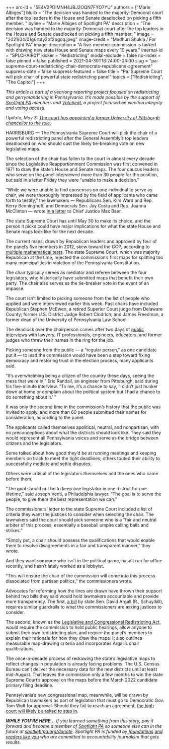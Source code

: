 +++
arc-id = "5E4V2PDIMNH4JBJ2OQN7FYO7YU"
authors = ["Marie Albiges"]
blurb = "The decision was handed to the majority-Democrat court after the top leaders in the House and Senate deadlocked on picking a fifth member. "
byline = "Marie Albiges of Spotlight PA"
description = "The decision was handed to the majority-Democrat court after the top leaders in the House and Senate deadlocked on picking a fifth member. "
image = "2021/04/01g6rtdy2pf2pgcq.jpeg"
image-credit = "Madhuri Shukla / For Spotlight PA"
image-description = "A five-member commission is tasked with drawing new state House and Senate maps every 10 years."
internal-id = "SPLCHAIR01"
kicker = "Redistricting"
modal-exclude = false
no-index = false
pinned = false
published = 2021-04-30T16:24:00-04:00
slug = "pa-supreme-court-redistricting-chair-democrats-republicans-agreement"
suppress-date = false
suppress-featured = false
title = "Pa. Supreme Court will pick chair of powerful state redistricting panel"
topics = ["Redistricting", "The Capitol"]
+++

<i>This article is part of a yearlong reporting project focused on redistricting and gerrymandering in Pennsylvania. It’s made possible by the support of </i><a href="https://www.spotlightpa.org/"><i>Spotlight PA</i></a><i> members and </i><a href="https://votebeat.org/"><i>Votebeat</i></a><i>, a project focused on election integrity and voting access.</i>

<i>Update, May 3: </i><a href="https://www.spotlightpa.org/news/2021/05/pa-redistricting-commission-supreme-court-picks-chair-mark-nordenberg/" target="_blank"><i>The court has appointed a former University of Pittsburgh chancellor to the role.</i></a>

HARRISBURG — The Pennsylvania Supreme Court will pick the chair of a powerful redistricting panel after the General Assembly’s top leaders deadlocked on who should cast the likely tie-breaking vote on new legislative maps.

The selection of the chair has fallen to the court in almost every decade since the Legislative Reapportionment Commission was first convened in 1971 to draw the state’s House and Senate maps. The four caucus leaders who serve on the panel interviewed more than 30 people for the position, but said in a letter Friday they were “unable to make a decision.”

“While we were unable to find consensus on one individual to serve as chair, we were thoroughly impressed by the field of applicants who came forth to testify,” the lawmakers — Republicans Sen. Kim Ward and Rep. Kerry Benninghoff, and Democrats Sen. Jay Costa and Rep. Joanna McClinton — wrote <a href="https://web.archive.org/20210430205148/https://www.redistricting.state.pa.us/resources/press/Commission%20Letter%20to%20Supreme%20Court%20(005).pdf">in a letter</a> to Chief Justice Max Baer.

<script src="https://www.spotlightpa.org/embed.js" async></script><div data-spl-embed-version="1" data-spl-src="https://www.spotlightpa.org/embeds/newsletter/"></div>

The state Supreme Court has until May 30 to make its choice, and the person it picks could have major implications for what the state House and Senate maps look like for the next decade.

The current maps, drawn by Republican leaders and approved by four of the panel’s five members in 2012, skew toward the GOP, according to <a href="https://planscore.org/pennsylvania/#!2016-plan-statesenate-eg">multiple mathematical tests</a>. The state Supreme Court, which was majority Republican at the time, rejected the commission’s first maps for splitting too many municipalities in violation of the Pennsylvania Constitution.

The chair typically serves as mediator and referee between the four legislators, who historically have submitted maps that benefit their own party. The chair also serves as the tie-breaker vote in the event of an impasse.

The court isn’t limited to picking someone from the list of people who applied and were interviewed earlier this week. Past chairs have included Republican Stephen McEwen, a retired Superior Court judge from Delaware County; former U.S. District Judge Robert Cindrich; and James Freedman, a former dean of the University of Pennsylvania Law School.

The deadlock over the chairperson comes after two days of <a href="https://web.archive.org/20210503061405/http://aws.redistricting.state.pa.us/Redistricting/Resources/Video/April_26,_2021.mp4">public interviews</a> with lawyers, IT professionals, engineers, educators, and former judges who threw their names in the ring for the job.

Picking someone from the public — a “regular person,” as one candidate put it — to lead the commission would have been a step toward fixing democracy and restoring trust in the election process, many applicants said.

“It’s overwhelming being a citizen of the country these days, seeing the mess that we’re in,” Eric Randall, an engineer from Pittsburgh, said during his five-minute interview. “To me, it’s a chance to say, ‘I didn’t just hunker down at home or complain about the political system but I had a chance to do something about it.’ ”

It was only the second time in the commission’s history that the public was invited to apply, and more than 60 people submitted their names for consideration, according to the panel.

The applicants called themselves apolitical, neutral, and nonpartisan, with no preconceptions about what the districts should look like. They said they would represent all Pennsylvania voices and serve as the bridge between citizens and the legislators.

Some talked about how good they’d be at running meetings and keeping members on track to meet the tight deadlines; others touted their ability to successfully mediate and settle disputes.

Others were critical of the legislators themselves and the ones who came before them.

“The goal should not be to keep one legislator in one district for one lifetime,” said Joseph Venti, a Philadelphia lawyer. “The goal is to serve the people, to give them the best representation we can.”

The commissioners’ letter to the state Supreme Court included a list of criteria they want the justices to consider when selecting the chair. The lawmakers said the court should pick someone who is a “fair and neutral arbiter of this process, essentially a baseball umpire calling balls and strikes.”

“Simply put, a chair should possess the qualifications that would enable them to resolve disagreements in a fair and transparent manner,” they wrote.

And they want someone who isn’t in the political game, hasn’t run for office recently, and hasn’t lately worked as a lobbyist.

“This will ensure the chair of the commission will come into this process dissociated from partisan politics,” the commissioners wrote.

<script src="https://www.spotlightpa.org/embed.js" async></script><div data-spl-embed-version="1" data-spl-src="https://www.spotlightpa.org/embeds/donate/?teaser_text=If%20you%20learned%20something%20from%20this%20report%2C%20pay%20it%20forward%20and%20become%20a%20member%20of%20Spotlight%20PA%20so%20someone%20else%20can%20in%20the%20future.&cta_text=CLICK%20TO%20CONTRIBUTE&eyebrow_text=WHILE%20YOU'RE%20HERE..."></div>

Advocates for reforming how the lines are drawn have thrown their support behind two bills they said would hold lawmakers accountable and provide more transparency. The first, <a href="https://www.legis.state.pa.us/cfdocs/billinfo/billinfo.cfm?syear=2021&sind=0&body=S&type=B&bn=0441">a bill</a> by state Sen. David Argall (R., Schuylkill), requires similar guardrails to what the commissioners are asking justices to consider.

The second, known as the <a href="https://www.legis.state.pa.us/CFDOCS/Legis/PN/Public/btCheck.cfm?txtType=PDF&sessYr=2021&sessInd=0&billBody=H&billTyp=B&billNbr=0022&pn=0619">Legislative and Congressional Redistricting Act,</a> would require the commission to hold public hearings, allow anyone to submit their own redistricting plan, and require the panel’s members to explain their rationale for how they draw the maps. It also outlines measurable map-drawing criteria and incorporates Argall’s chair qualifications.

The once-a-decade process of redrawing the state’s legislative maps to reflect changes in population is already facing problems. The U.S. Census Bureau can’t deliver the necessary data for the new districts until at least mid-August. That leaves the commission only a few months to win the state Supreme Court’s approval on the maps before the March 2022 candidate primary filing deadline.

Pennsylvania’s new congressional map, meanwhile, will be drawn by Republican lawmakers as part of legislation that must go to Democratic Gov. Tom Wolf for approval. Should they fail to reach an agreement, <a href="https://www.spotlightpa.org/news/2021/04/pa-us-house-seat-congressional-census-announcement-redistricting/" target=_blank>the high court will likely be asked to step in</a>.

<i><b>WHILE YOU’RE HERE...</b></i><i> If you learned something from this story, pay it forward and become a member of </i><a href="https://www.spotlightpa.org/"><i>Spotlight PA</i></a><i> so someone else can in the future at </i><a href="https://www.spotlightpa.org/donate"><i>spotlightpa.org/donate</i></a><i>. Spotlight PA is funded by</i><a href="https://www.spotlightpa.org/support"><i> foundations</i></a><i> </i><a href="https://www.spotlightpa.org/support"><i>and readers like you</i></a><i> who are committed to accountability journalism that gets results.</i>
